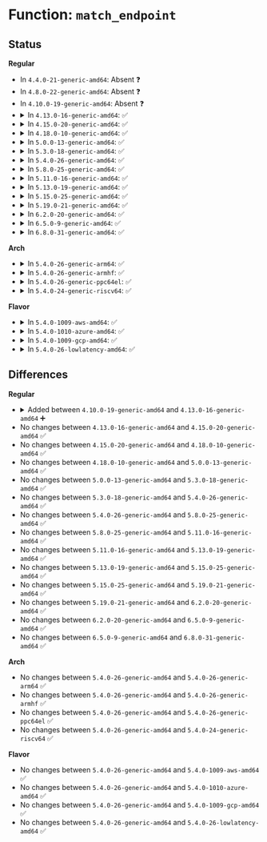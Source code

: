 # Function: <code>match_endpoint</code>

## Status
<b>Regular</b>
<ul>
<li>
In <code>4.4.0-21-generic-amd64</code>: Absent ❓
</li>
<li>
In <code>4.8.0-22-generic-amd64</code>: Absent ❓
</li>
<li>
In <code>4.10.0-19-generic-amd64</code>: Absent ❓
</li>
<li>
<details>
<summary>In <code>4.13.0-16-generic-amd64</code>: ✅</summary>

```c
bool match_endpoint(struct usb_endpoint_descriptor * epd, struct usb_endpoint_descriptor * * bulk_in, struct usb_endpoint_descriptor * * bulk_out, struct usb_endpoint_descriptor * * int_in, struct usb_endpoint_descriptor * * int_out)
```

```json
{
  "name": "match_endpoint",
  "collision_type": "Unique Static",
  "inline_type": "No",
  "funcs": [
    {
      "addr": 18446744071585815760,
      "name": "match_endpoint",
      "external": false,
      "loc": "drivers/usb/core/usb.c:77",
      "file": "drivers/usb/core/usb.c",
      "inline": "seen, unknown",
      "caller_inline": [],
      "caller_func": [
        "drivers/usb/core/usb.c:usb_find_common_endpoints_reverse",
        "drivers/usb/core/usb.c:usb_find_common_endpoints"
      ]
    }
  ],
  "symbols": [
    {
      "addr": 18446744071585815760,
      "name": "match_endpoint",
      "section": ".text",
      "bind": "STB_LOCAL",
      "size": 171
    }
  ]
}
```
</details>
</li>
<li>
<details>
<summary>In <code>4.15.0-20-generic-amd64</code>: ✅</summary>

```c
bool match_endpoint(struct usb_endpoint_descriptor * epd, struct usb_endpoint_descriptor * * bulk_in, struct usb_endpoint_descriptor * * bulk_out, struct usb_endpoint_descriptor * * int_in, struct usb_endpoint_descriptor * * int_out)
```

```json
{
  "name": "match_endpoint",
  "collision_type": "Unique Static",
  "inline_type": "No",
  "funcs": [
    {
      "addr": 18446744071586255008,
      "name": "match_endpoint",
      "external": false,
      "loc": "drivers/usb/core/usb.c:77",
      "file": "drivers/usb/core/usb.c",
      "inline": "seen, unknown",
      "caller_inline": [],
      "caller_func": [
        "drivers/usb/core/usb.c:usb_find_common_endpoints_reverse",
        "drivers/usb/core/usb.c:usb_find_common_endpoints"
      ]
    }
  ],
  "symbols": [
    {
      "addr": 18446744071586255008,
      "name": "match_endpoint",
      "section": ".text",
      "bind": "STB_LOCAL",
      "size": 171
    }
  ]
}
```
</details>
</li>
<li>
<details>
<summary>In <code>4.18.0-10-generic-amd64</code>: ✅</summary>

```c
bool match_endpoint(struct usb_endpoint_descriptor * epd, struct usb_endpoint_descriptor * * bulk_in, struct usb_endpoint_descriptor * * bulk_out, struct usb_endpoint_descriptor * * int_in, struct usb_endpoint_descriptor * * int_out)
```

```json
{
  "name": "match_endpoint",
  "collision_type": "Unique Static",
  "inline_type": "No",
  "funcs": [
    {
      "addr": 18446744071586512416,
      "name": "match_endpoint",
      "external": false,
      "loc": "drivers/usb/core/usb.c:77",
      "file": "drivers/usb/core/usb.c",
      "inline": "seen, unknown",
      "caller_inline": [],
      "caller_func": [
        "drivers/usb/core/usb.c:usb_find_common_endpoints_reverse",
        "drivers/usb/core/usb.c:usb_find_common_endpoints"
      ]
    }
  ],
  "symbols": [
    {
      "addr": 18446744071586512416,
      "name": "match_endpoint",
      "section": ".text",
      "bind": "STB_LOCAL",
      "size": 173
    }
  ]
}
```
</details>
</li>
<li>
<details>
<summary>In <code>5.0.0-13-generic-amd64</code>: ✅</summary>

```c
bool match_endpoint(struct usb_endpoint_descriptor * epd, struct usb_endpoint_descriptor * * bulk_in, struct usb_endpoint_descriptor * * bulk_out, struct usb_endpoint_descriptor * * int_in, struct usb_endpoint_descriptor * * int_out)
```

```json
{
  "name": "match_endpoint",
  "collision_type": "Unique Static",
  "inline_type": "No",
  "funcs": [
    {
      "addr": 18446744071586660944,
      "name": "match_endpoint",
      "external": false,
      "loc": "drivers/usb/core/usb.c:77",
      "file": "drivers/usb/core/usb.c",
      "inline": "seen, unknown",
      "caller_inline": [],
      "caller_func": [
        "drivers/usb/core/usb.c:usb_find_common_endpoints_reverse",
        "drivers/usb/core/usb.c:usb_find_common_endpoints"
      ]
    }
  ],
  "symbols": [
    {
      "addr": 18446744071586660944,
      "name": "match_endpoint",
      "section": ".text",
      "bind": "STB_LOCAL",
      "size": 173
    }
  ]
}
```
</details>
</li>
<li>
<details>
<summary>In <code>5.3.0-18-generic-amd64</code>: ✅</summary>

```c
bool match_endpoint(struct usb_endpoint_descriptor * epd, struct usb_endpoint_descriptor * * bulk_in, struct usb_endpoint_descriptor * * bulk_out, struct usb_endpoint_descriptor * * int_in, struct usb_endpoint_descriptor * * int_out)
```

```json
{
  "name": "match_endpoint",
  "collision_type": "Unique Static",
  "inline_type": "No",
  "funcs": [
    {
      "addr": 18446744071586915200,
      "name": "match_endpoint",
      "external": false,
      "loc": "drivers/usb/core/usb.c:76",
      "file": "drivers/usb/core/usb.c",
      "inline": "seen, unknown",
      "caller_inline": [],
      "caller_func": [
        "drivers/usb/core/usb.c:usb_find_common_endpoints_reverse",
        "drivers/usb/core/usb.c:usb_find_common_endpoints"
      ]
    }
  ],
  "symbols": [
    {
      "addr": 18446744071586915200,
      "name": "match_endpoint",
      "section": ".text",
      "bind": "STB_LOCAL",
      "size": 173
    }
  ]
}
```
</details>
</li>
<li>
<details>
<summary>In <code>5.4.0-26-generic-amd64</code>: ✅</summary>

```c
bool match_endpoint(struct usb_endpoint_descriptor * epd, struct usb_endpoint_descriptor * * bulk_in, struct usb_endpoint_descriptor * * bulk_out, struct usb_endpoint_descriptor * * int_in, struct usb_endpoint_descriptor * * int_out)
```

```json
{
  "name": "match_endpoint",
  "collision_type": "Unique Static",
  "inline_type": "No",
  "funcs": [
    {
      "addr": 18446744071587113648,
      "name": "match_endpoint",
      "external": false,
      "loc": "drivers/usb/core/usb.c:76",
      "file": "drivers/usb/core/usb.c",
      "inline": "seen, unknown",
      "caller_inline": [],
      "caller_func": [
        "drivers/usb/core/usb.c:usb_find_common_endpoints_reverse",
        "drivers/usb/core/usb.c:usb_find_common_endpoints"
      ]
    }
  ],
  "symbols": [
    {
      "addr": 18446744071587113648,
      "name": "match_endpoint",
      "section": ".text",
      "bind": "STB_LOCAL",
      "size": 173
    }
  ]
}
```
</details>
</li>
<li>
<details>
<summary>In <code>5.8.0-25-generic-amd64</code>: ✅</summary>

```c
bool match_endpoint(struct usb_endpoint_descriptor * epd, struct usb_endpoint_descriptor * * bulk_in, struct usb_endpoint_descriptor * * bulk_out, struct usb_endpoint_descriptor * * int_in, struct usb_endpoint_descriptor * * int_out)
```

```json
{
  "name": "match_endpoint",
  "collision_type": "Unique Static",
  "inline_type": "No",
  "funcs": [
    {
      "addr": 18446744071587960320,
      "name": "match_endpoint",
      "external": false,
      "loc": "drivers/usb/core/usb.c:76",
      "file": "drivers/usb/core/usb.c",
      "inline": "seen, unknown",
      "caller_inline": [],
      "caller_func": [
        "drivers/usb/core/usb.c:usb_find_common_endpoints_reverse",
        "drivers/usb/core/usb.c:usb_find_common_endpoints"
      ]
    }
  ],
  "symbols": [
    {
      "addr": 18446744071587960320,
      "name": "match_endpoint",
      "section": ".text",
      "bind": "STB_LOCAL",
      "size": 173
    }
  ]
}
```
</details>
</li>
<li>
<details>
<summary>In <code>5.11.0-16-generic-amd64</code>: ✅</summary>

```c
bool match_endpoint(struct usb_endpoint_descriptor * epd, struct usb_endpoint_descriptor * * bulk_in, struct usb_endpoint_descriptor * * bulk_out, struct usb_endpoint_descriptor * * int_in, struct usb_endpoint_descriptor * * int_out)
```

```json
{
  "name": "match_endpoint",
  "collision_type": "Unique Static",
  "inline_type": "No",
  "funcs": [
    {
      "addr": 18446744071588020144,
      "name": "match_endpoint",
      "external": false,
      "loc": "drivers/usb/core/usb.c:74",
      "file": "drivers/usb/core/usb.c",
      "inline": "seen, unknown",
      "caller_inline": [],
      "caller_func": [
        "drivers/usb/core/usb.c:usb_find_common_endpoints_reverse",
        "drivers/usb/core/usb.c:usb_find_common_endpoints"
      ]
    }
  ],
  "symbols": [
    {
      "addr": 18446744071588020144,
      "name": "match_endpoint",
      "section": ".text",
      "bind": "STB_LOCAL",
      "size": 173
    }
  ]
}
```
</details>
</li>
<li>
<details>
<summary>In <code>5.13.0-19-generic-amd64</code>: ✅</summary>

```c
bool match_endpoint(struct usb_endpoint_descriptor * epd, struct usb_endpoint_descriptor * * bulk_in, struct usb_endpoint_descriptor * * bulk_out, struct usb_endpoint_descriptor * * int_in, struct usb_endpoint_descriptor * * int_out)
```

```json
{
  "name": "match_endpoint",
  "collision_type": "Unique Static",
  "inline_type": "No",
  "funcs": [
    {
      "addr": 18446744071587901824,
      "name": "match_endpoint",
      "external": false,
      "loc": "drivers/usb/core/usb.c:74",
      "file": "drivers/usb/core/usb.c",
      "inline": "seen, unknown",
      "caller_inline": [],
      "caller_func": [
        "drivers/usb/core/usb.c:usb_find_common_endpoints_reverse",
        "drivers/usb/core/usb.c:usb_find_common_endpoints"
      ]
    }
  ],
  "symbols": [
    {
      "addr": 18446744071587901824,
      "name": "match_endpoint",
      "section": ".text",
      "bind": "STB_LOCAL",
      "size": 193
    }
  ]
}
```
</details>
</li>
<li>
<details>
<summary>In <code>5.15.0-25-generic-amd64</code>: ✅</summary>

```c
bool match_endpoint(struct usb_endpoint_descriptor * epd, struct usb_endpoint_descriptor * * bulk_in, struct usb_endpoint_descriptor * * bulk_out, struct usb_endpoint_descriptor * * int_in, struct usb_endpoint_descriptor * * int_out)
```

```json
{
  "name": "match_endpoint",
  "collision_type": "Unique Static",
  "inline_type": "No",
  "funcs": [
    {
      "addr": 18446744071588510976,
      "name": "match_endpoint",
      "external": false,
      "loc": "drivers/usb/core/usb.c:74",
      "file": "drivers/usb/core/usb.c",
      "inline": "seen, unknown",
      "caller_inline": [],
      "caller_func": [
        "drivers/usb/core/usb.c:usb_find_common_endpoints_reverse",
        "drivers/usb/core/usb.c:usb_find_common_endpoints"
      ]
    }
  ],
  "symbols": [
    {
      "addr": 18446744071588510976,
      "name": "match_endpoint",
      "section": ".text",
      "bind": "STB_LOCAL",
      "size": 193
    }
  ]
}
```
</details>
</li>
<li>
<details>
<summary>In <code>5.19.0-21-generic-amd64</code>: ✅</summary>

```c
bool match_endpoint(struct usb_endpoint_descriptor * epd, struct usb_endpoint_descriptor * * bulk_in, struct usb_endpoint_descriptor * * bulk_out, struct usb_endpoint_descriptor * * int_in, struct usb_endpoint_descriptor * * int_out)
```

```json
{
  "name": "match_endpoint",
  "collision_type": "Unique Static",
  "inline_type": "No",
  "funcs": [
    {
      "addr": 18446744071589917680,
      "name": "match_endpoint",
      "external": false,
      "loc": "drivers/usb/core/usb.c:74",
      "file": "drivers/usb/core/usb.c",
      "inline": "seen, unknown",
      "caller_inline": [],
      "caller_func": [
        "drivers/usb/core/usb.c:usb_find_common_endpoints_reverse",
        "drivers/usb/core/usb.c:usb_find_common_endpoints"
      ]
    }
  ],
  "symbols": [
    {
      "addr": 18446744071589917680,
      "name": "match_endpoint",
      "section": ".text",
      "bind": "STB_LOCAL",
      "size": 292
    }
  ]
}
```
</details>
</li>
<li>
<details>
<summary>In <code>6.2.0-20-generic-amd64</code>: ✅</summary>

```c
bool match_endpoint(struct usb_endpoint_descriptor * epd, struct usb_endpoint_descriptor * * bulk_in, struct usb_endpoint_descriptor * * bulk_out, struct usb_endpoint_descriptor * * int_in, struct usb_endpoint_descriptor * * int_out)
```

```json
{
  "name": "match_endpoint",
  "collision_type": "Unique Static",
  "inline_type": "No",
  "funcs": [
    {
      "addr": 18446744071591497856,
      "name": "match_endpoint",
      "external": false,
      "loc": "drivers/usb/core/usb.c:74",
      "file": "drivers/usb/core/usb.c",
      "inline": "seen, unknown",
      "caller_inline": [],
      "caller_func": [
        "drivers/usb/core/usb.c:usb_find_common_endpoints_reverse",
        "drivers/usb/core/usb.c:usb_find_common_endpoints"
      ]
    }
  ],
  "symbols": [
    {
      "addr": 18446744071591497856,
      "name": "match_endpoint",
      "section": ".text",
      "bind": "STB_LOCAL",
      "size": 292
    }
  ]
}
```
</details>
</li>
<li>
<details>
<summary>In <code>6.5.0-9-generic-amd64</code>: ✅</summary>

```c
bool match_endpoint(struct usb_endpoint_descriptor * epd, struct usb_endpoint_descriptor * * bulk_in, struct usb_endpoint_descriptor * * bulk_out, struct usb_endpoint_descriptor * * int_in, struct usb_endpoint_descriptor * * int_out)
```

```json
{
  "name": "match_endpoint",
  "collision_type": "Unique Static",
  "inline_type": "No",
  "funcs": [
    {
      "addr": 18446744071591918816,
      "name": "match_endpoint",
      "external": false,
      "loc": "drivers/usb/core/usb.c:74",
      "file": "drivers/usb/core/usb.c",
      "inline": "seen, unknown",
      "caller_inline": [],
      "caller_func": [
        "drivers/usb/core/usb.c:usb_find_common_endpoints_reverse",
        "drivers/usb/core/usb.c:usb_find_common_endpoints"
      ]
    }
  ],
  "symbols": [
    {
      "addr": 18446744071591918816,
      "name": "match_endpoint",
      "section": ".text",
      "bind": "STB_LOCAL",
      "size": 332
    }
  ]
}
```
</details>
</li>
<li>
<details>
<summary>In <code>6.8.0-31-generic-amd64</code>: ✅</summary>

```c
bool match_endpoint(struct usb_endpoint_descriptor * epd, struct usb_endpoint_descriptor * * bulk_in, struct usb_endpoint_descriptor * * bulk_out, struct usb_endpoint_descriptor * * int_in, struct usb_endpoint_descriptor * * int_out)
```

```json
{
  "name": "match_endpoint",
  "collision_type": "Unique Static",
  "inline_type": "No",
  "funcs": [
    {
      "addr": 18446744071592658656,
      "name": "match_endpoint",
      "external": false,
      "loc": "drivers/usb/core/usb.c:75",
      "file": "drivers/usb/core/usb.c",
      "inline": "seen, unknown",
      "caller_inline": [],
      "caller_func": [
        "drivers/usb/core/usb.c:usb_find_common_endpoints_reverse",
        "drivers/usb/core/usb.c:usb_find_common_endpoints"
      ]
    }
  ],
  "symbols": [
    {
      "addr": 18446744071592658656,
      "name": "match_endpoint",
      "section": ".text",
      "bind": "STB_LOCAL",
      "size": 332
    }
  ]
}
```
</details>
</li>
</ul>
<b>Arch</b>
<ul>
<li>
<details>
<summary>In <code>5.4.0-26-generic-arm64</code>: ✅</summary>

```c
bool match_endpoint(struct usb_endpoint_descriptor * epd, struct usb_endpoint_descriptor * * bulk_in, struct usb_endpoint_descriptor * * bulk_out, struct usb_endpoint_descriptor * * int_in, struct usb_endpoint_descriptor * * int_out)
```

```json
{
  "name": "match_endpoint",
  "collision_type": "Unique Static",
  "inline_type": "No",
  "funcs": [
    {
      "addr": 18446603336500186496,
      "name": "match_endpoint",
      "external": false,
      "loc": "drivers/usb/core/usb.c:76",
      "file": "drivers/usb/core/usb.c",
      "inline": "seen, unknown",
      "caller_inline": [],
      "caller_func": [
        "drivers/usb/core/usb.c:usb_find_common_endpoints_reverse",
        "drivers/usb/core/usb.c:usb_find_common_endpoints"
      ]
    }
  ],
  "symbols": [
    {
      "addr": 18446603336500186496,
      "name": "match_endpoint",
      "section": ".text",
      "bind": "STB_LOCAL",
      "size": 276
    }
  ]
}
```
</details>
</li>
<li>
<details>
<summary>In <code>5.4.0-26-generic-armhf</code>: ✅</summary>

```c
bool match_endpoint(struct usb_endpoint_descriptor * epd, struct usb_endpoint_descriptor * * bulk_in, struct usb_endpoint_descriptor * * bulk_out, struct usb_endpoint_descriptor * * int_in, struct usb_endpoint_descriptor * * int_out)
```

```json
{
  "name": "match_endpoint",
  "collision_type": "Unique Static",
  "inline_type": "No",
  "funcs": [
    {
      "addr": 3232666772,
      "name": "match_endpoint",
      "external": false,
      "loc": "drivers/usb/core/usb.c:76",
      "file": "drivers/usb/core/usb.c",
      "inline": "seen, unknown",
      "caller_inline": [],
      "caller_func": [
        "drivers/usb/core/usb.c:usb_find_common_endpoints_reverse",
        "drivers/usb/core/usb.c:usb_find_common_endpoints"
      ]
    }
  ],
  "symbols": [
    {
      "addr": 3232666772,
      "name": "match_endpoint",
      "section": ".text",
      "bind": "STB_LOCAL",
      "size": 308
    }
  ]
}
```
</details>
</li>
<li>
<details>
<summary>In <code>5.4.0-26-generic-ppc64el</code>: ✅</summary>

```c
bool match_endpoint(struct usb_endpoint_descriptor * epd, struct usb_endpoint_descriptor * * bulk_in, struct usb_endpoint_descriptor * * bulk_out, struct usb_endpoint_descriptor * * int_in, struct usb_endpoint_descriptor * * int_out)
```

```json
{
  "name": "match_endpoint",
  "collision_type": "Unique Static",
  "inline_type": "No",
  "funcs": [
    {
      "addr": 13835058055293467696,
      "name": "match_endpoint",
      "external": false,
      "loc": "drivers/usb/core/usb.c:76",
      "file": "drivers/usb/core/usb.c",
      "inline": "seen, unknown",
      "caller_inline": [],
      "caller_func": [
        "drivers/usb/core/usb.c:usb_find_common_endpoints_reverse",
        "drivers/usb/core/usb.c:usb_find_common_endpoints"
      ]
    }
  ],
  "symbols": [
    {
      "addr": 13835058055293467696,
      "name": "match_endpoint",
      "section": ".text",
      "bind": "STB_LOCAL",
      "size": 320
    }
  ]
}
```
</details>
</li>
<li>
<details>
<summary>In <code>5.4.0-24-generic-riscv64</code>: ✅</summary>

```c
bool match_endpoint(struct usb_endpoint_descriptor * epd, struct usb_endpoint_descriptor * * bulk_in, struct usb_endpoint_descriptor * * bulk_out, struct usb_endpoint_descriptor * * int_in, struct usb_endpoint_descriptor * * int_out)
```

```json
{
  "name": "match_endpoint",
  "collision_type": "Unique Static",
  "inline_type": "No",
  "funcs": [
    {
      "addr": 18446743936277113418,
      "name": "match_endpoint",
      "external": false,
      "loc": "drivers/usb/core/usb.c:76",
      "file": "drivers/usb/core/usb.c",
      "inline": "seen, unknown",
      "caller_inline": [],
      "caller_func": [
        "drivers/usb/core/usb.c:usb_find_common_endpoints_reverse",
        "drivers/usb/core/usb.c:usb_find_common_endpoints"
      ]
    }
  ],
  "symbols": [
    {
      "addr": 18446743936277113418,
      "name": "match_endpoint",
      "section": ".text",
      "bind": "STB_LOCAL",
      "size": 214
    }
  ]
}
```
</details>
</li>
</ul>
<b>Flavor</b>
<ul>
<li>
<details>
<summary>In <code>5.4.0-1009-aws-amd64</code>: ✅</summary>

```c
bool match_endpoint(struct usb_endpoint_descriptor * epd, struct usb_endpoint_descriptor * * bulk_in, struct usb_endpoint_descriptor * * bulk_out, struct usb_endpoint_descriptor * * int_in, struct usb_endpoint_descriptor * * int_out)
```

```json
{
  "name": "match_endpoint",
  "collision_type": "Unique Static",
  "inline_type": "No",
  "funcs": [
    {
      "addr": 18446744071586819728,
      "name": "match_endpoint",
      "external": false,
      "loc": "drivers/usb/core/usb.c:76",
      "file": "drivers/usb/core/usb.c",
      "inline": "seen, unknown",
      "caller_inline": [],
      "caller_func": [
        "drivers/usb/core/usb.c:usb_find_common_endpoints_reverse",
        "drivers/usb/core/usb.c:usb_find_common_endpoints"
      ]
    }
  ],
  "symbols": [
    {
      "addr": 18446744071586819728,
      "name": "match_endpoint",
      "section": ".text",
      "bind": "STB_LOCAL",
      "size": 173
    }
  ]
}
```
</details>
</li>
<li>
<details>
<summary>In <code>5.4.0-1010-azure-amd64</code>: ✅</summary>

```c
bool match_endpoint(struct usb_endpoint_descriptor * epd, struct usb_endpoint_descriptor * * bulk_in, struct usb_endpoint_descriptor * * bulk_out, struct usb_endpoint_descriptor * * int_in, struct usb_endpoint_descriptor * * int_out)
```

```json
{
  "name": "match_endpoint",
  "collision_type": "Unique Static",
  "inline_type": "No",
  "funcs": [
    {
      "addr": 18446744071586761504,
      "name": "match_endpoint",
      "external": false,
      "loc": "drivers/usb/core/usb.c:76",
      "file": "drivers/usb/core/usb.c",
      "inline": "seen, unknown",
      "caller_inline": [],
      "caller_func": [
        "drivers/usb/core/usb.c:usb_find_common_endpoints_reverse",
        "drivers/usb/core/usb.c:usb_find_common_endpoints"
      ]
    }
  ],
  "symbols": [
    {
      "addr": 18446744071586761504,
      "name": "match_endpoint",
      "section": ".text",
      "bind": "STB_LOCAL",
      "size": 173
    }
  ]
}
```
</details>
</li>
<li>
<details>
<summary>In <code>5.4.0-1009-gcp-amd64</code>: ✅</summary>

```c
bool match_endpoint(struct usb_endpoint_descriptor * epd, struct usb_endpoint_descriptor * * bulk_in, struct usb_endpoint_descriptor * * bulk_out, struct usb_endpoint_descriptor * * int_in, struct usb_endpoint_descriptor * * int_out)
```

```json
{
  "name": "match_endpoint",
  "collision_type": "Unique Static",
  "inline_type": "No",
  "funcs": [
    {
      "addr": 18446744071587068208,
      "name": "match_endpoint",
      "external": false,
      "loc": "drivers/usb/core/usb.c:76",
      "file": "drivers/usb/core/usb.c",
      "inline": "seen, unknown",
      "caller_inline": [],
      "caller_func": [
        "drivers/usb/core/usb.c:usb_find_common_endpoints_reverse",
        "drivers/usb/core/usb.c:usb_find_common_endpoints"
      ]
    }
  ],
  "symbols": [
    {
      "addr": 18446744071587068208,
      "name": "match_endpoint",
      "section": ".text",
      "bind": "STB_LOCAL",
      "size": 173
    }
  ]
}
```
</details>
</li>
<li>
<details>
<summary>In <code>5.4.0-26-lowlatency-amd64</code>: ✅</summary>

```c
bool match_endpoint(struct usb_endpoint_descriptor * epd, struct usb_endpoint_descriptor * * bulk_in, struct usb_endpoint_descriptor * * bulk_out, struct usb_endpoint_descriptor * * int_in, struct usb_endpoint_descriptor * * int_out)
```

```json
{
  "name": "match_endpoint",
  "collision_type": "Unique Static",
  "inline_type": "No",
  "funcs": [
    {
      "addr": 18446744071587175376,
      "name": "match_endpoint",
      "external": false,
      "loc": "drivers/usb/core/usb.c:76",
      "file": "drivers/usb/core/usb.c",
      "inline": "seen, unknown",
      "caller_inline": [],
      "caller_func": [
        "drivers/usb/core/usb.c:usb_find_common_endpoints_reverse",
        "drivers/usb/core/usb.c:usb_find_common_endpoints"
      ]
    }
  ],
  "symbols": [
    {
      "addr": 18446744071587175376,
      "name": "match_endpoint",
      "section": ".text",
      "bind": "STB_LOCAL",
      "size": 173
    }
  ]
}
```
</details>
</li>
</ul>

## Differences
<b>Regular</b>
<ul>
<li>
<details>
<summary>Added between <code>4.10.0-19-generic-amd64</code> and <code>4.13.0-16-generic-amd64</code> ➕</summary>

```c
bool match_endpoint(struct usb_endpoint_descriptor * epd, struct usb_endpoint_descriptor * * bulk_in, struct usb_endpoint_descriptor * * bulk_out, struct usb_endpoint_descriptor * * int_in, struct usb_endpoint_descriptor * * int_out)
```
</details>
</li>
<li>
No changes between <code>4.13.0-16-generic-amd64</code> and <code>4.15.0-20-generic-amd64</code> ✅
</li>
<li>
No changes between <code>4.15.0-20-generic-amd64</code> and <code>4.18.0-10-generic-amd64</code> ✅
</li>
<li>
No changes between <code>4.18.0-10-generic-amd64</code> and <code>5.0.0-13-generic-amd64</code> ✅
</li>
<li>
No changes between <code>5.0.0-13-generic-amd64</code> and <code>5.3.0-18-generic-amd64</code> ✅
</li>
<li>
No changes between <code>5.3.0-18-generic-amd64</code> and <code>5.4.0-26-generic-amd64</code> ✅
</li>
<li>
No changes between <code>5.4.0-26-generic-amd64</code> and <code>5.8.0-25-generic-amd64</code> ✅
</li>
<li>
No changes between <code>5.8.0-25-generic-amd64</code> and <code>5.11.0-16-generic-amd64</code> ✅
</li>
<li>
No changes between <code>5.11.0-16-generic-amd64</code> and <code>5.13.0-19-generic-amd64</code> ✅
</li>
<li>
No changes between <code>5.13.0-19-generic-amd64</code> and <code>5.15.0-25-generic-amd64</code> ✅
</li>
<li>
No changes between <code>5.15.0-25-generic-amd64</code> and <code>5.19.0-21-generic-amd64</code> ✅
</li>
<li>
No changes between <code>5.19.0-21-generic-amd64</code> and <code>6.2.0-20-generic-amd64</code> ✅
</li>
<li>
No changes between <code>6.2.0-20-generic-amd64</code> and <code>6.5.0-9-generic-amd64</code> ✅
</li>
<li>
No changes between <code>6.5.0-9-generic-amd64</code> and <code>6.8.0-31-generic-amd64</code> ✅
</li>
</ul>
<b>Arch</b>
<ul>
<li>
No changes between <code>5.4.0-26-generic-amd64</code> and <code>5.4.0-26-generic-arm64</code> ✅
</li>
<li>
No changes between <code>5.4.0-26-generic-amd64</code> and <code>5.4.0-26-generic-armhf</code> ✅
</li>
<li>
No changes between <code>5.4.0-26-generic-amd64</code> and <code>5.4.0-26-generic-ppc64el</code> ✅
</li>
<li>
No changes between <code>5.4.0-26-generic-amd64</code> and <code>5.4.0-24-generic-riscv64</code> ✅
</li>
</ul>
<b>Flavor</b>
<ul>
<li>
No changes between <code>5.4.0-26-generic-amd64</code> and <code>5.4.0-1009-aws-amd64</code> ✅
</li>
<li>
No changes between <code>5.4.0-26-generic-amd64</code> and <code>5.4.0-1010-azure-amd64</code> ✅
</li>
<li>
No changes between <code>5.4.0-26-generic-amd64</code> and <code>5.4.0-1009-gcp-amd64</code> ✅
</li>
<li>
No changes between <code>5.4.0-26-generic-amd64</code> and <code>5.4.0-26-lowlatency-amd64</code> ✅
</li>
</ul>

